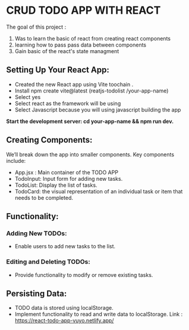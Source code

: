 # CRUD TODO APP  WITH REACT
The goal of this project :
1. Was to learn the basic of react from creating react components
2. learning how to pass pass data between components
3.  Gain basic of the react's state managment
 
## Setting Up Your React App:
 - Created the  new React app using Vite toochain .
- Install  npm create vite@latest (reatjs-todolist /your-app-name)
- Select yes 
- Select react as the framework will be using
- Select Javascript because you will using javascript building the app

**Start the development server: cd your-app-name && npm run dev.**
## Creating Components:
We’ll break down the app into smaller components.
Key components include:
- App.jsx : Main container of the TODO APP
- TodoInput: Input form for adding new tasks.
- TodoList: Display the list of tasks.
- TodoCard: the visual representation of an individual task or item that needs to be completed.
  
## Functionality:
### Adding New TODOs:
- Enable users to add new tasks to the list.
### Editing and Deleting TODOs:
- Provide functionality to modify or remove existing tasks.
## Persisting Data:
-  TODO data is stored using localStorage.
-  Implement functionality to read and write data to localStorage.
  Link : https://react-todo-app-vuyo.netlify.app/
